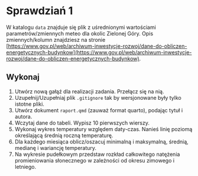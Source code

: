 # Sprawdziań 1

W katalogu `data` znajduje się plik z uśrednionymi wartościami parametrów/zmiennych meteo dla okolic Zielonej Góry. Opis zmiennych/kolumn znajdziesz na stronie [https://www.gov.pl/web/archiwum-inwestycje-rozwoj/dane-do-obliczen-energetycznych-budynkow](https://www.gov.pl/web/archiwum-inwestycje-rozwoj/dane-do-obliczen-energetycznych-budynkow).

## Wykonaj

1. Utwórz nową gałąź dla realizacji zadania. Przełącz się na nią.
2. Uzupełnij/Uzupełniaj plik `.gitignore` tak by wersjonowane były tylko istotne pliki.
3. Utwórz dokument `raport.qmd` (zauważ format quarto), podając tytuł i autora.
4. Wczytaj dane do tabeli. Wypisz 10 pierwszych wierszy.
5. Wykonaj wykres temperatury względem daty-czas. Nanieś linię poziomą określającą średnią roczną temperaturę.
6. Dla każdego miesiąca oblicz/oszacuj minimalną i maksymalną, średnią, medianę i wariancję temperatury.
7. Na wykresie pudełkowym przedstaw rozkład całkowitego natężenia promieniowania słonecznego w zależności od okresu zimowego i letniego.
